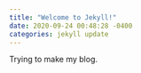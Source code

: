 ```yaml
---
title: "Welcome to Jekyll!"
date: 2020-09-24 00:48:28 -0400
categories: jekyll update
---
```

Trying to make my blog.
